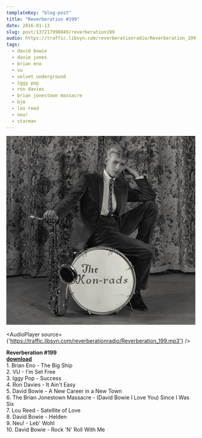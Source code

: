 ```yaml
---
templateKey: "blog-post"
title: "Reverberation #199"
date: 2016-01-13
slug: post/137217990849/reverberation199
audio: https://traffic.libsyn.com/reverberationradio/Reverberation_199.mp3
tags:
  - david bowie
  - davie jones
  - brian eno
  - vu
  - velvet underground
  - iggy pop
  - ron davies
  - brian jonestown massacre
  - bjm
  - lou reed
  - neu!
  - starman
---
```


![Reverberation #199](../images/9ad3edd3ac264f8aab9451569ad126e886011bd5351ae7108c270eebd0505ae3.png)

<AudioPlayer source={'https://traffic.libsyn.com/reverberationradio/Reverberation_199.mp3'} />

<p><b>Reverberation #199<br /><a href="https://traffic.libsyn.com/reverberationradio/Reverberation_199.mp3">download</a><br /></b>1. Brian Eno - The Big Ship<br />2. VU - I'm Set Free<br />3. Iggy Pop - Success<br />4. Ron Davies - It Ain't Easy<br />5. David Bowie - A New Career in a New Town<br />6. The Brian Jonestown Massacre - (David Bowie I Love You) Since I Was Six<br />7. Lou Reed - Satellite of Love<br />8. David Bowie - Helden<br />9. Neu! - Leb' Wohl<br />10. David Bowie - Rock 'N' Roll With Me</p>
